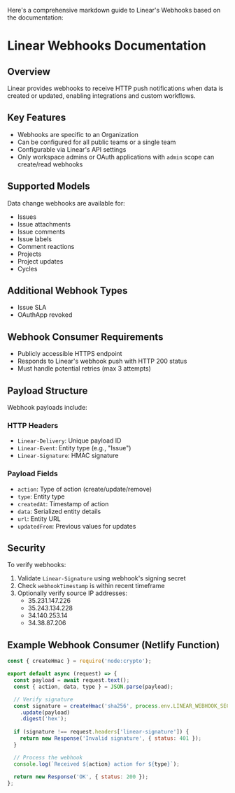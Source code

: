 Here's a comprehensive markdown guide to Linear's Webhooks based on the documentation:

# Linear Webhooks Documentation

## Overview
Linear provides webhooks to receive HTTP push notifications when data is created or updated, enabling integrations and custom workflows.

## Key Features
- Webhooks are specific to an Organization
- Can be configured for all public teams or a single team
- Configurable via Linear's API settings
- Only workspace admins or OAuth applications with `admin` scope can create/read webhooks

## Supported Models
Data change webhooks are available for:
- Issues
- Issue attachments
- Issue comments
- Issue labels
- Comment reactions
- Projects
- Project updates
- Cycles

## Additional Webhook Types
- Issue SLA
- OAuthApp revoked

## Webhook Consumer Requirements
- Publicly accessible HTTPS endpoint
- Responds to Linear's webhook push with HTTP 200 status
- Must handle potential retries (max 3 attempts)

## Payload Structure
Webhook payloads include:

### HTTP Headers
- `Linear-Delivery`: Unique payload ID
- `Linear-Event`: Entity type (e.g., "Issue")
- `Linear-Signature`: HMAC signature

### Payload Fields
- `action`: Type of action (create/update/remove)
- `type`: Entity type
- `createdAt`: Timestamp of action
- `data`: Serialized entity details
- `url`: Entity URL
- `updatedFrom`: Previous values for updates

## Security
To verify webhooks:
1. Validate `Linear-Signature` using webhook's signing secret
2. Check `webhookTimestamp` is within recent timeframe
3. Optionally verify source IP addresses:
   - 35.231.147.226
   - 35.243.134.228
   - 34.140.253.14
   - 34.38.87.206

## Example Webhook Consumer (Netlify Function)

```javascript
const { createHmac } = require('node:crypto');

export default async (request) => {
  const payload = await request.text();
  const { action, data, type } = JSON.parse(payload);

  // Verify signature
  const signature = createHmac('sha256', process.env.LINEAR_WEBHOOK_SECRET)
    .update(payload)
    .digest('hex');
  
  if (signature !== request.headers['linear-signature']) {
    return new Response('Invalid signature', { status: 401 });
  }

  // Process the webhook
  console.log(`Received ${action} action for ${type}`);
  
  return new Response('OK', { status: 200 });
};
```